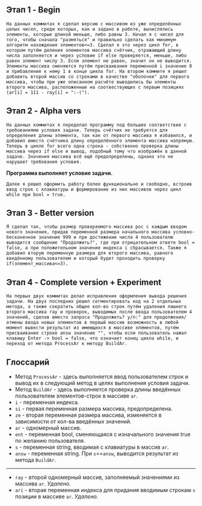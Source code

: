 ## **Этап 1 - Begin**
    На данных коммитах я сделал версию с массивом из уже определённых целых чисел, среди которых, как и задано в работе, вычислялись элементы, которые длиной меньше, либо равны 3. Начал я с чисел для того, чтобы сначала "размяться" и правильно сделать как минимум алгоритм нахождения элементов<=3. Сделал я это через цикл for, в котором путём деления элементов массива счётчик, отражающий длину числа заполняется и через условие if else проверяется, меньше, либо равен элемент числу 3. Если элемент не равен, значит он не выводится. Элементы массива сменяются путём присваивания переменной i значение 0 и прибавление к нему 1 в конце цикла for. На втором коммите я решил добавить второй массив со строками в качестве "оболочки" для первого массива, чтобы при уже описанном расчёте выводились бы элементы второго массива, расположенные на соотвествующих с первым позициях 
    (ar[i] = 111 - ray[i] = ":-(").
## **Этап 2 - Alpha vers**
    На данных коммитах я переделал программу под большее соответствие с требованиями условия задачи. Теперь счётчик не требуется для определения длины элемента, так как от первого массива я избавился, и добавил вместо счётчика длину определённого элемента массива напрямую. Теперь в цикле for всего одна строка - собственно проверка длины массива через if else и вывод, подобный тому что изображён в данной задаче. Значения массива всё ещё предопределены, однако это не нарушает требования условия.
**Программа выполняет условие задачи.**

    Далее я решил оформить работу более функционально и свободно, встроив ввод строк с клавиатуры и формирование из них массивов через цикл while при bool = true. 
## **Этап 3 - Better version**
    Я сделал так, чтобы размер проверяемого массива рос с каждым вводом нового значения, придав переменной размера начального массива условно-бесконечное значение 999 и при достижении числа 4 пользователю выводится сообщение "Продолжить?", где при отрицательном ответе bool = false, а при положительном значение индекса i сбрасывается. Также я добавил вторую переменную размера для второго массива, равного введённому пользователем и который будет проходить проверку 
    if(элемент_массива<=3).
## **Этап 4 - Complete version + Experiment**
    На первых двух коммитах делал исправления оформления вывода решения задачи. На двух последних решил сегментировать код на 2 отдельных метода, а также сократить общее кол-во строк путём удаления лишнего второго массива ray и проверок, выводимых после ввода пользователем 4 значений, сделав вместо запроса "Продолжить? y/n:" для продолжения/отмены ввода новых элементов в первый массив возможность в любой момент вывести результат из имеющихся в массиве элементов, путём присваивание строке answ значение "", чтобы если пользователь нажал клавишу Enter -> bool = false, что означает конец цикла while, и переход от метода ProcessAr к методу BuildAr.
## Глоссарий
- Метод ``ProcessAr`` - здесь выполняется ввод пользователем строк и вывод их в следующий метод в целях выполнения условия задачи.
- Метод ``BuildAr`` - здесь выполняется проверка длины введённых пользователем элементов-строк в массиве ``ar``.
- ``i`` - переменная индекса.
- ``si`` - первая переменная размера массива, предопределена.
- ``ze`` - вторая переменная размера массива, изменяется в зависимости от кол-ва введённых значений.
- ``ar`` - одномерный массив.
- ``ent`` - переменная bool, сменяющаяся с изначального значения true по желанию пользователя.
- ``s`` - переменная string, вводимая с клавиатуры в массив ``ar``.
- ``answ`` - переменная string. При ``s``==``answ``, выводится результат из метода ``BuildAr``.
------
- ``ray`` - второй одномерный массив, заполняемый значениями из массива ``ar``. *Удалено.*
- ``ari`` - вторая переменная индекса для придания вводимым строкам ``s`` позиции в массиве ``ar``. *Удалено.*
